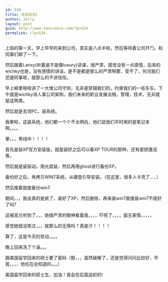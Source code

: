 ```yaml
---
id: 534
title: 淡泊日志Ⅰ
author: Jerry
layout: post
guid: http://www.tencrance.com/?p=534
permalink: /?p=534
---
```

上班的第一天，早上早早的来到公司，其实是八点半啦，然后等待着公司开门。和同事们聊了一下。

然后跟着Lanxy(听着是不是像luxury)讲课，很严肃，感觉没有一点感情，后来的wichky也是，没有感情的讲话，是不是都是那么的严肃啊要，受不了，何况我们还是同事呢，就那么的不讲信任。

早上噼里啪啦讲了一大堆公司守则，无非是禁锢我们的，约束我们的一些东东。下午就是wichky讲人事公司架构，我们未来的职业发展法相，管理，技术，无非就是这两类。

然后就是去领PC，装系统。

我晕啦，这装系统，他们都一个个不太明白，他们说我们平时用的是笔记本啊。。。。

晕，，，黑线中！！！！

首先是装XP官方安装版，就是装好之后可以看XP TOUR的那种，还有密钥激活等。

然后就是装驱动，用光盘装，然后再用ghost进行备份XP。

备份好之后，再拷贝WIN7系统，从硬盘引导安装。（在这里，很多人卡壳了&#8230;..）

然后接着就是备份win7.

期间，，，我说真的是疯了，装好了XP，然后删除，再来装win7直接装win7不就好了吗?

这被高兰听到了，，，她很严肃的眼神看着我，，，，吓死了，，，，面无表情，，，，，

感觉她就没笑过，，，就那么的无情吗？真是汗！！！！

算了，这是今天的劳动。。。。

晚上回来洗了个澡。。。

跟美国留学回来的硕士要了密码（额，，，虽然破解了，还是觉得问问比较好，毕竟，，，，他吃在会知道的。。。）

美国留学回来的硕士生，加油！我会在后面追赶的!